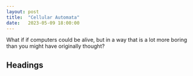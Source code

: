 ```yaml
---
layout: post
title:  "Cellular Automata"
date:   2023-05-09 18:00:00
---
```


What if if computers could be alive, but in a way that is a lot more boring than you might have originally thought?  

<!--more-->

## Headings
